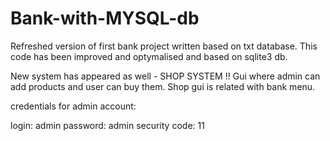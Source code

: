 # Bank-with-MYSQL-db

Refreshed version of first bank project written based on txt database. This code has been improved and optymalised and based on sqlite3 db. 

New system has appeared as well - SHOP SYSTEM !!
Gui where admin can add products and user can buy them. Shop gui is related with bank menu. 

credentials for admin account:

login: admin
password: admin
security code: 11
